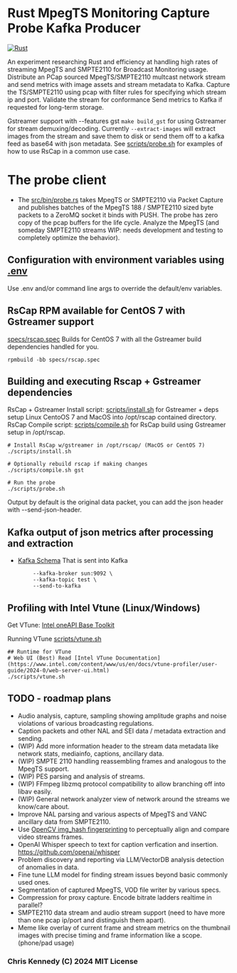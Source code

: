 # Rust MpegTS Monitoring Capture Probe Kafka Producer

[![Rust](https://github.com/groovybits/rscap/actions/workflows/rust.yml/badge.svg?branch=main)](https://github.com/groovybits/rscap/actions/workflows/rust.yml)

An experiment researching Rust and efficiency at handling high rates of streaming MpegTS and SMPTE2110 for Broadcast Monitoring usage.
Distribute an PCap sourced MpegTS/SMPTE2110 multcast network stream and send metrics with image assets and stream metadata to Kafka.
Capture the TS/SMPTE2110 using pcap with filter rules for specifying which stream ip and port. Validate the stream for conformance
Send metrics to Kafka if requested for long-term storage.

Gstreamer support with --features gst `make build_gst` for using Gstreamer for stream demuxing/decoding. Currently `--extract-images` will extract images from the stream and save them to disk or send them off to a kafka feed as base64 with json metadata. See [scripts/probe.sh](src/bin/probe.rs) for examples of how to use RsCap in a common use case.

# The probe client

- The [src/bin/probe.rs](src/bin/probe.rs) takes MpegTS or SMPTE2110 via Packet Capture and publishes batches of the MpegTS 188 / SMPTE2110 sized byte packets to a ZeroMQ socket it binds with PUSH. The probe has zero copy of the pcap buffers for the life cycle. Analyze the MpegTS (and someday SMPTE2110 streams WIP: needs development and testing to completely optimize the behavior).

## Configuration with environment variables using [.env](.env.example)

Use .env and/or command line args to override the default/env variables.

## RsCap RPM available for CentOS 7 with Gstreamer support

[specs/rscap.spec](specs/rscap.spec) Builds for CentOS 7 with all the Gstreamer build dependencies handled for you.

```
rpmbuild -bb specs/rscap.spec
```

## Building and executing Rscap + Gstreamer dependencies

RsCap + Gstreamer Install script: [scripts/install.sh](scripts/install.sh) for Gstreamer + deps setup Linux CentoOS 7 and MacOS into /opt/rscap contained directory.
RsCap Compile script: [scripts/compile.sh](scripts/compile.sh) for RsCap build using Gstreamer setup in /opt/rscap.

```text
# Install RsCap w/gstreamer in /opt/rscap/ (MacOS or CentOS 7)
./scripts/install.sh

# Optionally rebuild rscap if making changes
./scripts/compile.sh gst

# Run the probe
./scripts/probe.sh
```

Output by default is the original data packet, you can add the json header with --send-json-header.

## Kafka output of json metrics after processing and extraction

- [Kafka Schema](test_data/kafka.json) That is sent into Kafka

```text
        --kafka-broker sun:9092 \
        --kafka-topic test \
        --send-to-kafka
```

## Profiling with Intel Vtune (Linux/Windows)

Get VTune: [Intel oneAPI Base Toolkit](https://software.intel.com/content/www/us/en/develop/tools/oneapi/base-toolkit/download.html)

Running VTune [scripts/vtune.sh](scripts/vtune.sh)

```text
## Runtime for VTune
# Web UI (Best) Read [Intel VTune Documentation](https://www.intel.com/content/www/us/en/docs/vtune-profiler/user-guide/2024-0/web-server-ui.html)
./scripts/vtune.sh
```

## TODO - roadmap plans

- Audio analysis, capture, sampling showing amplitude graphs and noise violations of various broadcasting regulations.
- Caption packets and other NAL and SEI data / metadata extraction and sending.
- (WIP) Add more information header to the stream data metadata like network stats, mediainfo, captions, ancillary data.
- (WIP) SMPTE 2110 handling reassembling frames and analogous to the MpegTS support.
- (WIP) PES parsing and analysis of streams.
- (WIP) FFmpeg libzmq protocol compatibility to allow branching off into libav easily.
- (WIP) General network analyzer view of network around the streams we know/care about.
- Improve NAL parsing and various aspects of MpegTS and VANC ancillary data from SMPTE2110.
- Use [OpenCV img_hash fingerprinting](https://docs.opencv.org/3.4/d4/d93/group__img__hash.html#ga5eeee1e27bc45caffe3b529ab42568e3) to perceptually align and compare video streams frames.
- OpenAI Whisper speech to text for caption verfication and insertion. <https://github.com/openai/whisper>
- Problem discovery and reporting via LLM/VectorDB analysis detection of anomalies in data.
- Fine tune LLM model for finding stream issues beyond basic commonly used ones.
- Segmentation of captured MpegTS, VOD file writer by various specs.
- Compression for proxy capture. Encode bitrate ladders realtime in parallel?
- SMPTE2110 data stream and audio stream support (need to have more than one pcap ip/port and distinguish them apart).
- Meme like overlay of current frame and stream metrics on the thumbnail images with precise timing and frame information like a scope. (phone/pad usage)

### Chris Kennedy (C) 2024 MIT License
